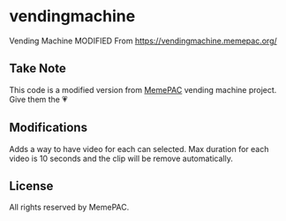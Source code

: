 # vendingmachine
Vending Machine MODIFIED From https://vendingmachine.memepac.org/

## Take Note
This code is a modified version from [MemePAC](https://memepac.org) vending machine project. Give them the :heartpulse:

## Modifications
Adds a way to have video for each can selected. Max duration for each video is 10 seconds and the clip will be remove automatically.

## License
All rights reserved by MemePAC.
